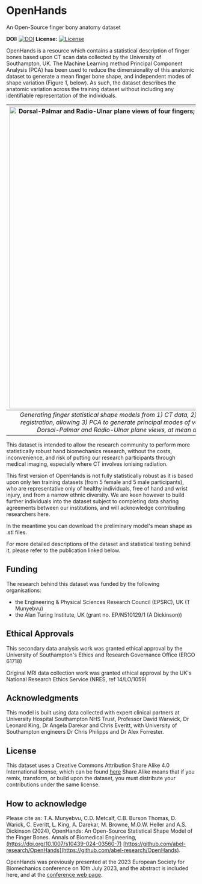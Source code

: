 # OpenHands
An Open-Source finger bony anatomy dataset

**DOI:** [![DOI](https://img.shields.io/badge/doi-10.1007/s10439--024--03560--7-brightgreen)](https://doi.org/10.1007/s10439-024-03560-7)
**License:** [![License](https://img.shields.io/badge/license-CC--BY--SA--4.0-green)](../main/LICENSE)

OpenHands is a resource which contains a statistical description of finger bones based upon CT scan data collected by the University of Southampton, UK. The Machine Learning method Principal Component Analysis (PCA) has been used to reduce the dimensionality of this anatomic dataset to generate a mean finger bone shape, and independent modes of shape variation (Figure 1, below). As such, the dataset describes the anatomic variation across the training dataset without including any identifiable representation of the individuals.

| <img src="../main/abstract/process.png" alt="Dorsal-Palmar and Radio-Ulnar plane views of four fingers; mean and extremes (+/- 2std) in PC1" width="800"/> | 
|:--:| 
| *Generating finger statistical shape models from 1) CT data, 2) segmented ahead of alignment and registration, allowing 3) PCA to generate principal modes of variation, plotted for all four fingers in Dorsal-Palmar and Radio-Ulnar plane views, at mean and extremes (+/- 2std) in PC1* |

This dataset is intended to allow the research community to perform more statistically robust hand biomechanics research, without the costs, inconvenience, and risk of putting our research participants through medical imaging, especially where CT involves ionising radiation.

This first version of OpenHands is not fully statistically robust as it is based upon only ten training datasets (from 5 female and 5 male participants), who are representative only of healthy individuals, free of hand and wrist injury, and from a narrow ethnic diversity. We are keen however to build further individuals into the dataset subject to completing data sharing agreements between our institutions, and will acknowledge contributing researchers here.

In the meantime you can download the preliminary model's mean shape as .stl files.

For more detailed descriptions of the dataset and statistical testing behind it, please refer to the publication linked below.

Funding
--------

The research behind this dataset was funded by the following organisations:
- the Engineering & Physical Sciences Research Council (EPSRC), UK (T Munyebvu)
- the Alan Turing Institute, UK (grant no. EP/N510129/1 (A Dickinson))

Ethical Approvals
--------

This secondary data analysis work was granted ethical approval by the University of Southampton's Ethics and Research Governance Office (ERGO 61718)

Original MRI data collection work was granted ethical approval by the UK's National Research Ethics Service (NRES, ref 14/LO/1059)

Acknowledgments
--------

This model is built using data collected with expert clinical partners at University Hospital Southampton NHS Trust, Professor David Warwick, Dr Leonard King, Dr Angela Darekar and Chris Everitt, with University of Southampton engineers Dr Chris Philipps and Dr Alex Forrester.

License
--------

This dataset uses a Creative Commons Attribution Share Alike 4.0 International license, which can be found [here](../main/LICENSE)
Share Alike means that if you remix, transform, or build upon the dataset, you must distribute your contributions under the same license.

How to acknowledge
------------------

Please cite as:
T.A. Munyebvu, C.D. Metcalf, C.B. Burson Thomas, D. Warick, C. Everitt, L. King, A. Darekar, M. Browne, M.O.W. Heller and A.S. Dickinson (2024), OpenHands: An Open-Source Statistical Shape Model of the Finger Bones. Annals of Biomedical Engineering, [(https://doi.org/10.1007/s10439-024-03560-7)](https://doi.org/10.1007/s10439-024-03560-7) [https://github.com/abel-research/OpenHands](https://github.com/abel-research/OpenHands).

OpenHands was previously presented at the 2023 European Society for Biomechanics conference on 10th July 2023, and the abstract is included here, and at the [conference web page](https://esbiomech.org/conference/esb2023/paper-abstracts/). 
